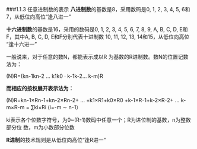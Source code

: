 ###1.1.3 任意进制数的表示
**八进制数**的基数是8，采用数码是0, 1, 2, 3, 4, 5, 6和7，从低位向高位“逢八进一” <P>
**十六进制数**的基数是16，采用的数码是0, 1, 2, 3, 4, 5, 6, 7, 8, 9, A, B, C, D, E和 F，其中A, B, C, D, E和F分别代表十进制数 10, 11, 12, 13, 14和15，从低位向高位 “逢十六进一” <p>
一般说来，对于任意的数N，都能表示成以R 为基数的R进制数。数N的位置记数法为：<p> (N)R=(kn-1kn-2 … k1k0 · k-1k-2… k-m)R<p> 
**而相应的按权展开表示法为：**<p> 
(N)R=kn-1×Rn-1+kn-2×Rn-2+ … +k1×R1+k0×R0 +k-1×R-1+k-2×R-2+ … k-m×R-m = ∑ki×Ri (i=-m ∼ n-1）<p>
ki表示各个位数字符号，为0~(R-1)数码中任意一个；R为进位制的基数，n为整数部分位 数，m为小数部分位数 <p>
**R进制**的技术规则是从低位向高位“逢R进一” 
